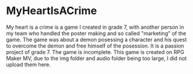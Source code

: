 # MyHeartIsACrime
My heart is a crime is a game I created in grade 7, with another person in my team who handled the poster making and so called "marketing" of the game. The game was about a demon posessing a character and his quest to overcome the demon and free himself of the posession. It is a passion project of grade 7. The game is incomplete. This game is created on RPG Maker MV, due to the img folder and audio folder being too large, I did not upload them here.
